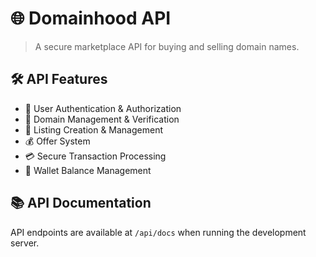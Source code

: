 # 🌐 Domainhood API

> A secure marketplace API for buying and selling domain names.

## 🛠 API Features

- 👤 User Authentication & Authorization
- 💼 Domain Management & Verification
- 📝 Listing Creation & Management
- 💰 Offer System
- 💳 Secure Transaction Processing
- 💸 Wallet Balance Management

## 📚 API Documentation

API endpoints are available at `/api/docs` when running the development server.
